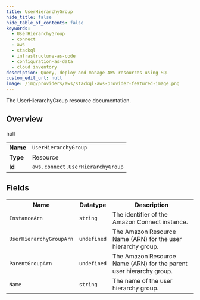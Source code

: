 ```yaml
---
title: UserHierarchyGroup
hide_title: false
hide_table_of_contents: false
keywords:
  - UserHierarchyGroup
  - connect
  - aws
  - stackql
  - infrastructure-as-code
  - configuration-as-data
  - cloud inventory
description: Query, deploy and manage AWS resources using SQL
custom_edit_url: null
image: /img/providers/aws/stackql-aws-provider-featured-image.png
---
```

The UserHierarchyGroup resource documentation.

## Overview
<table><tbody>
<tr><td><b>Name</b></td><td><code>UserHierarchyGroup</code></td></tr>
<tr><td><b>Type</b></td><td>Resource</td></tr>
null
<tr><td><b>Id</b></td><td><code>aws.connect.UserHierarchyGroup</code></td></tr>
</tbody></table>

## Fields
<table><tbody>
<tr><th>Name</th><th>Datatype</th><th>Description</th></tr>
<tr><td><code>InstanceArn</code></td><td><code>string</code></td><td>The identifier of the Amazon Connect instance.</td></tr><tr><td><code>UserHierarchyGroupArn</code></td><td><code>undefined</code></td><td>The Amazon Resource Name (ARN) for the user hierarchy group.</td></tr><tr><td><code>ParentGroupArn</code></td><td><code>undefined</code></td><td>The Amazon Resource Name (ARN) for the parent user hierarchy group.</td></tr><tr><td><code>Name</code></td><td><code>string</code></td><td>The name of the user hierarchy group.</td></tr>
</tbody></table>